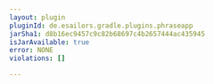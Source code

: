 ```yaml
---
layout: plugin
pluginId: de.esailors.gradle.plugins.phraseapp
jarSha1: d8b16ec9457c9c82b68697c4b2657444ac435945
isJarAvailable: true
error: NONE
violations: []

---
```

